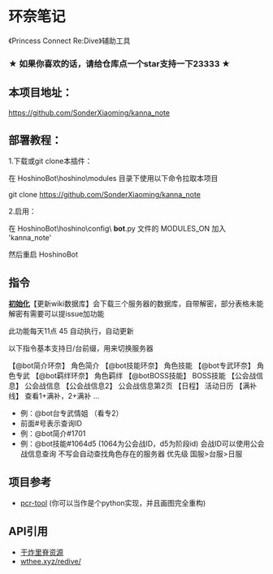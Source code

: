 # 环奈笔记



《Princess Connect Re:Dive》辅助工具

### ★ 如果你喜欢的话，请给仓库点一个star支持一下23333 ★

## 本项目地址：

https://github.com/SonderXiaoming/kanna_note

## 部署教程：

1.下载或git clone本插件：

在 HoshinoBot\hoshino\modules 目录下使用以下命令拉取本项目

git clone https://github.com/SonderXiaoming/kanna_note

2.启用：

在 HoshinoBot\hoshino\config\ **bot**.py 文件的 MODULES_ON 加入 'kanna_note'

然后重启 HoshinoBot

## 指令

**<u>初始化</u>**【更新wiki数据库】会下载三个服务器的数据库，自带解密，部分表格未能解密有需要可以提issue加功能

此功能每天11点 45 自动执行，自动更新

以下指令基本支持日/台前缀，用来切换服务器

【@bot简介环奈】 角色简介
【@bot技能环奈】 角色技能
【@bot专武环奈】 角色专武
【@bot羁绊环奈】 角色羁绊
【@botBOSS技能】 BOSS技能
【公会战信息】 公会战信息
【公会战信息2】 公会战信息第2页
【日程】 活动日历
【满补线】 查看1+满补，2+满补 ...

* 例：@bot台专武情姐 （看专2）
* 前面#号表示查询ID
* 例：@bot简介#1701
* 例：@bot技能#1064d5 (1064为公会战ID，d5为阶段id)
  会战ID可以使用公会战信息查询
  不写会自动查找角色存在的服务器
  优先级 国服>台服>日服

## 项目参考

- [pcr-tool](https://github.com/wthee/pcr-tool) (你可以当作是个python实现，并且画图完全重构)

## API引用

- [干炸里脊资源](https://redive.estertion.win/)
- [wthee.xyz/redive/](https://wthee.xyz/redive/)